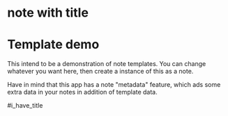 # note with title
# Template demo

This intend to be a demonstration of note templates.
You can change whatever you want here, then create a instance of this as a note.

Have in mind that this app has a note "metadata" feature, which ads some extra data in your notes in addition of template data.

#i_have_title